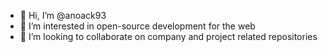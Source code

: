 - 👋 Hi, I’m @anoack93
- 👀 I’m interested in open-source development for the web
- 💞️ I’m looking to collaborate on company and project related repositories

<!---
anoack93/anoack93 is a ✨ special ✨ repository because its `README.md` (this file) appears on your GitHub profile.
You can click the Preview link to take a look at your changes.
--->
